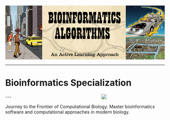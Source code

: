 ![Banner](resources/banner.png)

---
# Bioinformatics Specialization 
<img src="http://rosalind.info/static/img/logo.png?v=1560257990"  width=200 align="right">
---


Journey to the Frontier of Computational Biology. Master bioinformatics software and computational approaches in modern biology.


